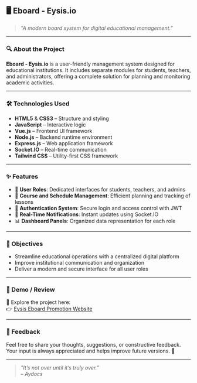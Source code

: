 ## 🖥️ Eboard - Eysis.io

> *"A modern board system for digital educational management.”*

---

### 🔍 About the Project

**Eboard - Eysis.io** is a user-friendly management system designed for educational institutions. It includes separate modules for students, teachers, and administrators, offering a complete solution for planning and monitoring academic activities.

---

### 🛠️ Technologies Used

- **HTML5** & **CSS3** – Structure and styling  
- **JavaScript** – Interactive logic  
- **Vue.js** – Frontend UI framework  
- **Node.js** – Backend runtime environment  
- **Express.js** – Web application framework  
- **Socket.IO** – Real-time communication  
- **Tailwind CSS** – Utility-first CSS framework

---

### ✨ Features

- 👥 **User Roles**: Dedicated interfaces for students, teachers, and admins  
- 📆 **Course and Schedule Management**: Efficient planning and tracking of lessons  
- 🔐 **Authentication System**: Secure login and access control with JWT  
- 🔔 **Real-Time Notifications**: Instant updates using Socket.IO  
- 📊 **Dashboard Panels**: Organized data representation for each role

---

### 🎯 Objectives

- Streamline educational operations with a centralized digital platform  
- Improve institutional communication and organization  
- Deliver a modern and secure interface for all user roles

---

### 🧪 Demo / Review

📂 Explore the project here:  
👉 [Eysis Eboard Promotion Website](https://eboard.eysis.io)

---

### 📩 Feedback

Feel free to share your thoughts, suggestions, or constructive feedback.  
Your input is always appreciated and helps improve future versions. 🙏

---

> *"It’s not over until it’s truly over.”*  
> *– Aydocs*
